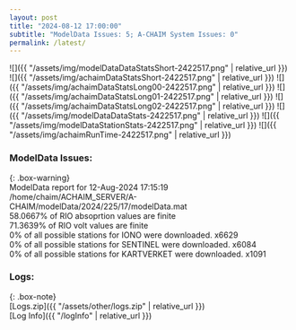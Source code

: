 ```yaml
---
layout: post
title: "2024-08-12 17:00:00"
subtitle: "ModelData Issues: 5; A-CHAIM System Issues: 0"
permalink: /latest/
---
```


![]({{ "/assets/img/modelDataDataStatsShort-2422517.png" | relative_url }})
![]({{ "/assets/img/achaimDataStatsShort-2422517.png" | relative_url }})
![]({{ "/assets/img/achaimDataStatsLong00-2422517.png" | relative_url }})
![]({{ "/assets/img/achaimDataStatsLong01-2422517.png" | relative_url }})
![]({{ "/assets/img/achaimDataStatsLong02-2422517.png" | relative_url }})
![]({{ "/assets/img/modelDataDataStats-2422517.png" | relative_url }})
![]({{ "/assets/img/modelDataStationStats-2422517.png" | relative_url }})
![]({{ "/assets/img/achaimRunTime-2422517.png" | relative_url }})


### ModelData Issues:  
  
{: .box-warning}  
 ModelData report for 12-Aug-2024 17:15:19   
 /home/chaim/ACHAIM_SERVER/A-CHAIM/modelData/2024/225/17/modelData.mat   
 58.0667% of RIO absoprtion values are finite   
 71.3639% of RIO volt values are finite   
 0% of all possible stations for IONO were downloaded. x6629   
 0% of all possible stations for SENTINEL were downloaded. x6084   
 0% of all possible stations for KARTVERKET were downloaded. x1091   
  


### Logs:  
  
{: .box-note}  
[Logs.zip]({{ "/assets/other/logs.zip" | relative_url }})  
[Log Info]({{ "/logInfo" | relative_url }})  
